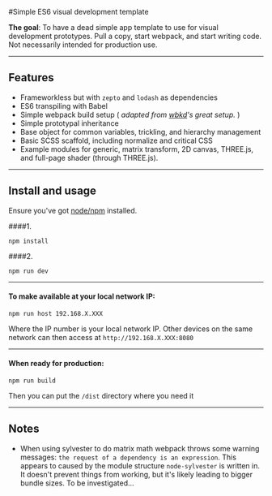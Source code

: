 #Simple ES6 visual development template

__The goal__: To have a dead simple app template to use for visual development prototypes. Pull a copy, start webpack, and start writing code. Not necessarily intended for production use. 

---

## Features
- Frameworkless but with `zepto` and `lodash` as dependencies
- ES6 transpiling with Babel
- Simple webpack build setup ( _adapted from [wbkd](https://github.com/wbkd/yet-another-webpack-es6-starterkit)'s great setup._ )
- Simple prototypal inheritance
- Base object for common variables, trickling, and hierarchy management
- Basic SCSS scaffold, including normalize and critical CSS
- Example modules for generic, matrix transform, 2D canvas, THREE.js, and full-page shader (through THREE.js).

---

## Install and usage

Ensure you've got [node/npm](https://nodejs.org/en/) installed.

####1.
```
npm install
```

####2. 
```
npm run dev
```

---

#### To make available at your local network IP:
```
npm run host 192.168.X.XXX
```
Where the IP number is your local network IP. Other devices on the same network can then access at `http://192.168.X.XXX:8080` 

---

#### When ready for production:
```
npm run build
```
Then you can put the `/dist` directory where you need it

---

## Notes
- When using sylvester to do matrix math webpack throws some warning messages: `the request of a dependency is an expression`. This appears to caused by the module structure `node-sylvester` is written in. It doesn't prevent things from working, but it's likely leading to bigger bundle sizes. To be investigated...
